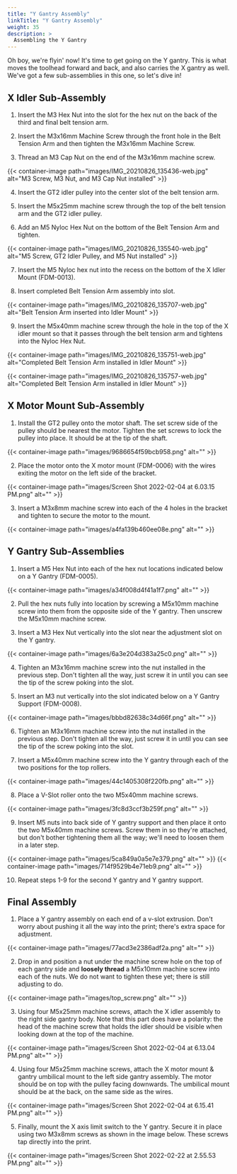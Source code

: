 ```yaml
---
title: "Y Gantry Assembly"
linkTitle: "Y Gantry Assembly"
weight: 35
description: >
  Assembling the Y Gantry
---
```


Oh boy, we're flyin' now! It's time to get going on the Y gantry. This is what moves the toolhead forward and back, and also carries the X gantry as well. We've got a few sub-assemblies in this one, so let's dive in!

## X Idler Sub-Assembly

1. Insert the M3 Hex Nut into the slot for the hex nut on the back of the third and final belt tension arm.

2. Insert the M3x16mm Machine Screw through the front hole in the Belt Tension Arm and then tighten the M3x16mm Machine Screw.

3. Thread an M3 Cap Nut on the end of the M3x16mm machine screw.

{{< container-image path="images/IMG_20210826_135436-web.jpg" alt="M3 Screw, M3 Nut, and M3 Cap Nut installed" >}}

4. Insert the GT2 idler pulley into the center slot of the belt tension arm.

5. Insert the M5x25mm machine screw through the top of the belt tension arm and the GT2 idler pulley.

6. Add an M5 Nyloc Hex Nut on the bottom of the Belt Tension Arm and tighten.

{{< container-image path="images/IMG_20210826_135540-web.jpg" alt="M5 Screw, GT2 Idler Pulley, and M5 Nut installed" >}}

7. Insert the M5 Nyloc hex nut into the recess on the bottom of the X Idler Mount (FDM-0013).

8. Insert completed Belt Tension Arm assembly into slot.

{{< container-image path="images/IMG_20210826_135707-web.jpg" alt="Belt Tension Arm inserted into Idler Mount" >}}

9. Insert the M5x40mm machine screw through the hole in the top of the X idler mount so that it passes through the belt tension arm and tightens into the Nyloc Hex Nut.

{{< container-image path="images/IMG_20210826_135751-web.jpg" alt="Completed Belt Tension Arm installed in Idler Mount" >}}

{{< container-image path="images/IMG_20210826_135757-web.jpg" alt="Completed Belt Tension Arm installed in Idler Mount" >}}


## X Motor Mount Sub-Assembly

1. Install the GT2 pulley onto the motor shaft. The set screw side of the pulley should be nearest the motor. Tighten the set screws to lock the pulley into place. It should be at the tip of the shaft.

{{< container-image path="images/9686654f59bcb958.png" alt="" >}}

2. Place the motor onto the X motor mount (FDM-0006) with the wires exiting the motor on the left side of the bracket.

{{< container-image path="images/Screen Shot 2022-02-04 at 6.03.15 PM.png" alt="" >}}

3. Insert a M3x8mm machine screw into each of the 4 holes in the bracket and tighten to secure the motor to the mount.

{{< container-image path="images/a4fa139b460ee08e.png" alt="" >}}

## Y Gantry Sub-Assemblies

1. Insert a M5 Hex Nut into each of the hex nut locations indicated below on a Y Gantry (FDM-0005).

{{< container-image path="images/a34f008d4f41a1f7.png" alt="" >}}

2. Pull the hex nuts fully into location by screwing a M5x10mm machine screw into them from the opposite side of the Y gantry. Then unscrew the M5x10mm machine screw.

3. Insert a M3 Hex Nut vertically into the slot near the adjustment slot on the Y gantry.

{{< container-image path="images/6a3e204d383a25c0.png" alt="" >}}

4. Tighten an M3x16mm machine screw into the nut installed in the previous step. Don't tighten all the way, just screw it in until you can see the tip of the screw poking into the slot.

5. Insert an M3 nut vertically into the slot indicated below on a Y Gantry Support (FDM-0008).

{{< container-image path="images/bbbd82638c34d66f.png" alt="" >}}

6. Tighten an M3x16mm machine screw into the nut installed in the previous step. Don't tighten all the way, just screw it in until you can see the tip of the screw poking into the slot.

7. Insert a M5x40mm machine screw into the Y gantry through each of the two positions for the top rollers.

{{< container-image path="images/44c1405308f220fb.png" alt="" >}}

8. Place a V-Slot roller onto the two M5x40mm machine screws.

{{< container-image path="images/3fc8d3ccf3b259f.png" alt="" >}}

9. Insert M5 nuts into back side of Y gantry support and then place it onto the two M5x40mm machine screws. Screw them in so they're attached, but don't bother tightening them all the way; we'll need to loosen them in a later step.

{{< container-image path="images/5ca849a0a5e7e379.png" alt="" >}}
{{< container-image path="images/714f9529b4e71eb9.png" alt="" >}}

10. Repeat steps 1-9 for the second Y gantry and Y gantry support.

## Final Assembly

1. Place a Y gantry assembly on each end of a v-slot extrusion. Don't worry about pushing it all the way into the print; there's extra space for adjustment.

{{< container-image path="images/77acd3e2386adf2a.png" alt="" >}}

2. Drop in and position a nut under the machine screw hole on the top of each gantry side and **loosely thread** a M5x10mm machine screw into each of the nuts. We do not want to tighten these yet; there is still adjusting to do.

{{< container-image path="images/top_screw.png" alt="" >}}    

3. Using four M5x25mm machine screws, attach the X idler assembly to the right side gantry body. Note that this part does have a polarity: the head of the machine screw that holds the idler should be visible when looking down at the top of the machine.

{{< container-image path="images/Screen Shot 2022-02-04 at 6.13.04 PM.png" alt="" >}}

4. Using four M5x25mm machine screws, attach the X motor mount & gantry umbilical mount to the left side gantry assembly. The motor should be on top with the pulley facing downwards. The umbilical mount should be at the back, on the same side as the wires.

{{< container-image path="images/Screen Shot 2022-02-04 at 6.15.41 PM.png" alt="" >}}

5. Finally, mount the X axis limit switch to the Y gantry. Secure it in place using two M3x8mm screws as shown in the image below. These screws tap directly into the print.

{{< container-image path="images/Screen Shot 2022-02-22 at 2.55.53 PM.png" alt="" >}}
